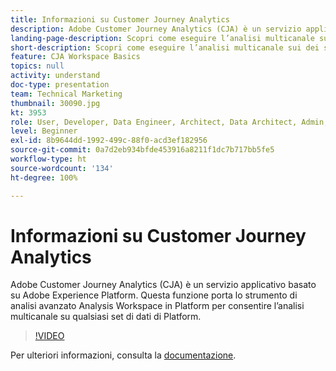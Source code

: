 ```yaml
---
title: Informazioni su Customer Journey Analytics
description: Adobe Customer Journey Analytics (CJA) è un servizio applicativo basato su Adobe Experience Platform. Questa funzione porta lo strumento di analisi avanzato Analysis Workspace in Platform per consentire l’analisi multicanale su qualsiasi set di dati di Platform.
landing-page-description: Scopri come eseguire l’analisi multicanale sui set di dati di Experience Platform.
short-description: Scopri come eseguire l’analisi multicanale sui dei set di dati di Experience Platform.
feature: CJA Workspace Basics
topics: null
activity: understand
doc-type: presentation
team: Technical Marketing
thumbnail: 30090.jpg
kt: 3953
role: User, Developer, Data Engineer, Architect, Data Architect, Admin, Leader
level: Beginner
exl-id: 8b9644dd-1992-499c-88f0-acd3ef182956
source-git-commit: 0a7d2eb934bfde453916a8211f1dc7b717bb5fe5
workflow-type: ht
source-wordcount: '134'
ht-degree: 100%

---
```


# Informazioni su Customer Journey Analytics

Adobe Customer Journey Analytics (CJA) è un servizio applicativo basato su Adobe Experience Platform. Questa funzione porta lo strumento di analisi avanzato Analysis Workspace in Platform per consentire l’analisi multicanale su qualsiasi set di dati di Platform.

>[!VIDEO](https://video.tv.adobe.com/v/30090/?quality=12&learn=on)

Per ulteriori informazioni, consulta la [documentazione](https://experienceleague.adobe.com/docs/analytics-platform/using/cja-landing.html?lang=it).
